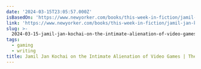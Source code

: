 ```yaml
---
date: '2024-03-15T23:05:57.000Z'
isBasedOn: 'https://www.newyorker.com/books/this-week-in-fiction/jamil-jan-kochai-01-06-20'
link: 'https://www.newyorker.com/books/this-week-in-fiction/jamil-jan-kochai-01-06-20'
slug: >-
  2024-03-15-jamil-jan-kochai-on-the-intimate-alienation-of-video-games-or-the-new-yorker
tags:
  - gaming
  - writing
title: Jamil Jan Kochai on the Intimate Alienation of Video Games | The New Yorker
---
```



